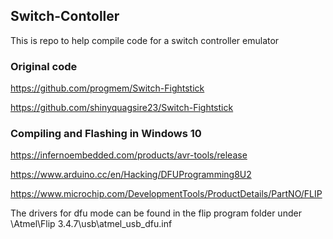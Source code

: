 ## Switch-Contoller
This is repo to help compile code for a switch controller emulator

### Original code
https://github.com/progmem/Switch-Fightstick

https://github.com/shinyquagsire23/Switch-Fightstick

### Compiling and Flashing in Windows 10
https://infernoembedded.com/products/avr-tools/release

https://www.arduino.cc/en/Hacking/DFUProgramming8U2

https://www.microchip.com/DevelopmentTools/ProductDetails/PartNO/FLIP

The drivers for dfu mode can be found in the flip program folder under \Atmel\Flip 3.4.7\usb\atmel_usb_dfu.inf
